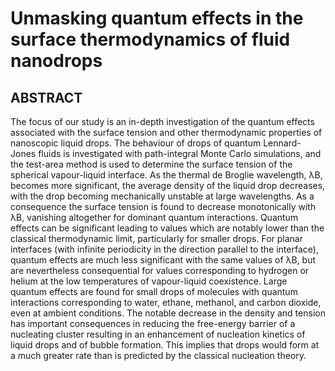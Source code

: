 # Unmasking quantum effects in the surface thermodynamics of fluid nanodrops

## ABSTRACT
The focus of our study is an in-depth investigation of the quantum effects associated with the surface tension and other thermodynamic properties of nanoscopic liquid drops. The behaviour of drops of quantum
Lennard- Jones fluids is investigated with path-integral Monte Carlo simulations, and the test-area method
is used to determine the surface tension of the spherical vapour-liquid interface. As the thermal de Broglie
wavelength, λB, becomes more significant, the average density of the liquid drop decreases, with the drop
becoming mechanically unstable at large wavelengths. As a consequence the surface tension is found to decrease monotonically with λB, vanishing altogether for dominant quantum interactions. Quantum effects can
be significant leading to values which are notably lower than the classical thermodynamic limit, particularly
for smaller drops. For planar interfaces (with infinite periodicity in the direction parallel to the interface),
quantum effects are much less significant with the same values of λB, but are nevertheless consequential for
values corresponding to hydrogen or helium at the low temperatures of vapour-liquid coexistence. Large
quantum effects are found for small drops of molecules with quantum interactions corresponding to water,
ethane, methanol, and carbon dioxide, even at ambient conditions. The notable decrease in the density and
tension has important consequences in reducing the free-energy barrier of a nucleating cluster resulting in an
enhancement of nucleation kinetics of liquid drops and of bubble formation. This implies that drops would
form at a much greater rate than is predicted by the classical nucleation theory.

